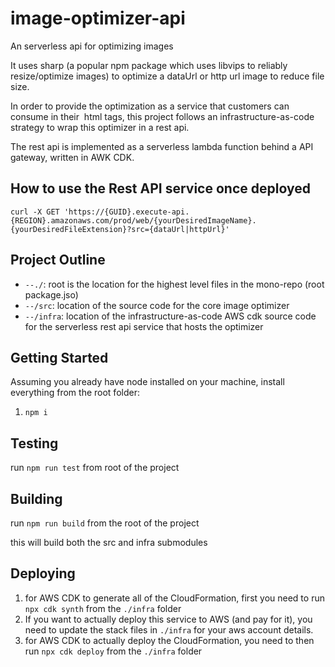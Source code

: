 # image-optimizer-api

An serverless api for optimizing images

It uses sharp (a popular npm package which uses libvips to reliably resize/optimize images) to optimize a dataUrl or http url image to reduce file size.

In order to provide the optimization as a service that customers can consume in their <img/> html tags, this project follows an infrastructure-as-code strategy to wrap this optimizer in a rest api.

The rest api is implemented as a serverless lambda function behind a API gateway, written in AWK CDK.

## How to use the Rest API service once deployed

`curl -X GET 'https://{GUID}.execute-api.{REGION}.amazonaws.com/prod/web/{yourDesiredImageName}.{yourDesiredFileExtension}?src={dataUrl|httpUrl}'`

## Project Outline

- `--./`: root is the location for the highest level files in the mono-repo (root package.jso)
- `--/src`: location of the source code for the core image optimizer
- `--/infra`: location of the infrastructure-as-code AWS cdk source code for the serverless rest api service that hosts the optimizer

## Getting Started

Assuming you already have node installed on your machine, install everything from the root folder:

1. `npm i`

## Testing

run `npm run test` from root of the project

## Building

run `npm run build` from the root of the project

this will build both the src and infra submodules

## Deploying

1. for AWS CDK to generate all of the CloudFormation, first you need to run `npx cdk synth` from the `./infra` folder
1. If you want to actually deploy this service to AWS (and pay for it), you need to update the stack files in `./infra` for your aws account details.
1. for AWS CDK to actually deploy the CloudFormation, you need to then run `npx cdk deploy` from the `./infra` folder
